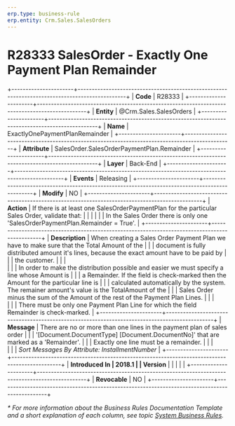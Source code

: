 ```yaml
---
erp.type: business-rule
erp.entity: Crm.Sales.SalesOrders
---
```


# R28333 SalesOrder - Exactly One Payment Plan Remainder
+----------------------+-----------------------------------------------------------------------------------------------+
| **Code**             | R28333                                                                                        |
+----------------------+-----------------------------------------------------------------------------------------------+
| **Entity**           | @Crm.Sales.SalesOrders                                                                        |
+----------------------+-----------------------------------------------------------------------------------------------+
| **Name**             | ExactlyOnePaymentPlanRemainder                                                                |
+----------------------+-----------------------------------------------------------------------------------------------+
| **Attribute**        | SalesOrder.SalesOrderPaymentPlan.Remainder                                                    |
+----------------------+-----------------------------------------------------------------------------------------------+
| **Layer**            | Back-End                                                                                      |
+----------------------+-----------------------------------------------------------------------------------------------+
| **Events**           | Releasing                                                                                     |
+----------------------+-----------------------------------------------------------------------------------------------+
| **Modify**           | NO                                                                                            |
+----------------------+-----------------------------------------------------------------------------------------------+
| **Action**           | If there is at least one SalesOrderPaymentPlan for the particular Sales Order, validate that: |
|                      |                                                                                               |
|                      | In the Sales Order there is only one \'SalesOrderPaymentPlan.Remainder = True\'.              |
+----------------------+-----------------------------------------------------------------------------------------------+
| **Description**      | When creating a Sales Order Payment Plan we have to make sure that the Total Amount of the    |
|                      | document is fully distributed amount it's lines, because the exact amount have to be paid by  |
|                      | the customer.                                                                                 |
|                      | <br/>                                                                                         |
|                      | In order to make the distribution possible and easier we must specify a line whose Amount is  |
|                      | a Remainder. If the field is check-marked then the Amount for the particular line is          |
|                      | calculated automatically by the system. The remainer amount's value is the TotalAmount of the |
|                      | Sales Order minus the sum of the Amount of the rest of the Payment Plan Lines.                |
|                      | <br/>                                                                                         |
|                      | There must be only one Payment Plan Line for which the field Remainder is check-marked.       |
+----------------------+-----------------------------------------------------------------------------------------------+
| **Message**          | There are no or more than one lines in the payment plan of sales order                        |
|                      | \'\[Document.DocumentType\] \[Document.DocumentNo\]\' that are marked as a \'Remainder\'.     |
|                      | Exactly one line must be a remainder.                                                         |
|                      | <br/>                                                                                         |
|                      | *Sort Messages By Attribute: InstallmentNumber*                                               |
+----------------------+-----------------------------------------------------------------------------------------------+
| **Introduced In      | 2018.1                                                                                        |
| Version**            |                                                                                               |
|                      |                                                                                               |
+----------------------+-----------------------------------------------------------------------------------------------+
| **Revocable**        | NO                                                                                            |
+----------------------+-----------------------------------------------------------------------------------------------+

*\* For more information about the Business Rules Documentation Template and a short explanation of each column, see
topic [System Business Rules](../templates/template-description-system-business-rules.md).*

